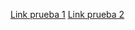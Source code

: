 [Link prueba 1](https://developer.mozilla.org/en-US/docs/MDN/Writing_guidelines/Howto/Markdown_in_MDN)
[Link prueba 2](https://developer.mozilla.org/en-US/docs/Web/HTTP/Overview)